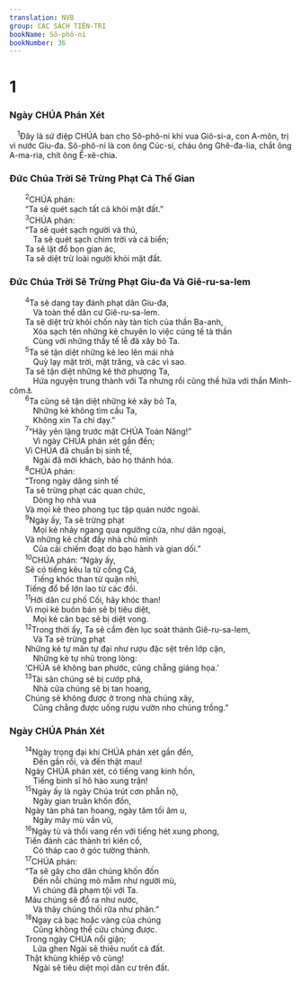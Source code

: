```yaml
---
translation: NVB
group: CÁC SÁCH TIÊN-TRI
bookName: Sô-phô-ni 
bookNumber: 36
---
```


<div class="title"><h1>1</h1><h3>Ngày CHÚA Phán Xét </h3></div>
<span class="verse so_1_1"> <sup>1</sup>Đây là sứ điệp CHÚA ban cho Sô-phô-ni khi vua Giô-si-a, con A-môn, trị vì nước Giu-đa. Sô-phô-ni là con ông Cúc-si, cháu ông Ghê-đa-lia, chắt ông A-ma-ria, chít ông Ê-xê-chia. <br/></span>
<div class="title"><h3>Đức Chúa Trời Sẽ Trừng Phạt Cả Thế Gian </h3></div>
<span class="verse so_1_2">  <sup>2</sup>CHÚA phán: <br/>  “Ta sẽ quét sạch tất cả khỏi mặt đất.” <br/></span>
<span class="verse so_1_3">  <sup>3</sup>CHÚA phán: <br/>  “Ta sẽ quét sạch người và thú, <br/>   Ta sẽ quét sạch chim trời và cá biển; <br/>  Ta sẽ lật đổ bọn gian ác, <br/>  Ta sẽ diệt trừ loài người khỏi mặt đất. <br/></span>
<div class="title"><h3>Đức Chúa Trời Sẽ Trừng Phạt Giu-đa Và Giê-ru-sa-lem </h3></div>
<span class="verse so_1_4">  <sup>4</sup>Ta sẽ dang tay đánh phạt dân Giu-đa, <br/>   Và toàn thể dân cư Giê-ru-sa-lem. <br/>  Ta sẽ diệt trừ khỏi chốn này tàn tích của thần Ba-anh, <br/>   Xóa sạch tên những kẻ chuyên lo việc cúng tế tà thần <br/>   Cùng với những thầy tế lễ đã xây bỏ Ta. <br/></span>
<span class="verse so_1_5">  <sup>5</sup>Ta sẽ tận diệt những kẻ leo lên mái nhà <br/>   Quỳ lạy mặt trời, mặt trăng, và các vì sao. <br/>  Ta sẽ tận diệt những kẻ thờ phượng Ta, <br/>   Hứa nguyện trung thành với Ta nhưng rồi cũng thề hứa với thần Minh-côm<a data-toggle="tooltip" data-placement="bottom" title="Có bản dịch: thần Mô-léc; xem 2Vua 23:10; Hy-bá đọc ‘Malcam,’ cũng có nghĩa: ‘vua của chúng’">⚓</a><br/></span>
<span class="verse so_1_6">  <sup>6</sup>Ta cũng sẽ tận diệt những kẻ xây bỏ Ta, <br/>   Những kẻ không tìm cầu Ta, <br/>   Không xin Ta chỉ dạy.” <br/></span>
<span class="verse so_1_7">  <sup>7</sup>“Hãy yên lặng trước mặt CHÚA Toàn Năng!” <br/>   Vì ngày CHÚA phán xét gần đến; <br/>  Vì CHÚA đã chuẩn bị sinh tế, <br/>   Ngài đã mời khách, bảo họ thánh hóa. <br/></span>
<span class="verse so_1_8">  <sup>8</sup>CHÚA phán: <br/>  “Trong ngày dâng sinh tế <br/>  Ta sẽ trừng phạt các quan chức, <br/>   Dòng họ nhà vua <br/>  Và mọi kẻ theo phong tục tập quán nước ngoài. <br/></span>
<span class="verse so_1_9">  <sup>9</sup>Ngày ấy, Ta sẽ trừng phạt <br/>   Mọi kẻ nhảy ngang qua ngưỡng cửa, như dân ngoại, <br/>  Và những kẻ chất đầy nhà chủ mình <br/>   Của cải chiếm đoạt do bạo hành và gian dối.” <br/></span>
<span class="verse so_1_10">  <sup>10</sup>CHÚA phán: “Ngày ấy, <br/>  Sẽ có tiếng kêu la từ cổng Cá, <br/>   Tiếng khóc than từ quận nhì, <br/>  Tiếng đổ bể lớn lao từ các đồi. <br/></span>
<span class="verse so_1_11">  <sup>11</sup>Hỡi dân cư phố Cối, hãy khóc than! <br/>  Vì mọi kẻ buôn bán sẽ bị tiêu diệt, <br/>   Mọi kẻ cân bạc sẽ bị diệt vong. <br/></span>
<span class="verse so_1_12">  <sup>12</sup>Trong thời ấy, Ta sẽ cầm đèn lục soát thành Giê-ru-sa-lem, <br/>   Và Ta sẽ trừng phạt <br/>  Những kẻ tự mãn tự đại như rượu đặc sệt trên lớp cặn, <br/>   Những kẻ tự nhủ trong lòng: <br/>  ‘CHÚA sẽ không ban phước, cũng chẳng giáng họa.’ <br/></span>
<span class="verse so_1_13">  <sup>13</sup>Tài sản chúng sẽ bị cướp phá, <br/>   Nhà cửa chúng sẽ bị tan hoang, <br/>  Chúng sẽ không được ở trong nhà chúng xây, <br/>   Cũng chẳng được uống rượu vườn nho chúng trồng.” <br/></span>
<div class="title"><h3>Ngày CHÚA Phán Xét </h3></div>
<span class="verse so_1_14">  <sup>14</sup>Ngày trọng đại khi CHÚA phán xét gần đến, <br/>   Đến gần rồi, và đến thật mau! <br/>  Ngày CHÚA phán xét, có tiếng vang kinh hồn, <br/>   Tiếng binh sĩ hô hào xung trận! <br/></span>
<span class="verse so_1_15">  <sup>15</sup>Ngày ấy là ngày Chúa trút cơn phẫn nộ, <br/>   Ngày gian truân khốn đốn, <br/>  Ngày tàn phá tan hoang, ngày tăm tối âm u, <br/>   Ngày mây mù vần vũ, <br/></span>
<span class="verse so_1_16">  <sup>16</sup>Ngày tù và thổi vang rền với tiếng hét xung phong, <br/>  Tiến đánh các thành trì kiên cố, <br/>   Có tháp cao ở góc tường thành. <br/></span>
<span class="verse so_1_17">  <sup>17</sup>CHÚA phán: <br/>  “Ta sẽ gây cho dân chúng khốn đốn <br/>   Đến nỗi chúng mò mẫm như người mù, <br/>   Vì chúng đã phạm tội với Ta. <br/>  Máu chúng sẽ đổ ra như nước, <br/>   Và thây chúng thối rữa như phân.” <br/></span>
<span class="verse so_1_18">  <sup>18</sup>Ngay cả bạc hoặc vàng của chúng <br/>   Cũng không thể cứu chúng được. <br/>  Trong ngày CHÚA nổi giận; <br/>   Lửa ghen Ngài sẽ thiêu nuốt cả đất. <br/>  Thật khủng khiếp vô cùng! <br/>   Ngài sẽ tiêu diệt mọi dân cư trên đất. <br/></span>
